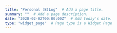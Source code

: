 ```yaml
---
title: "Personal (B)Log"  # Add a page title.
summary: ""  # Add a page description.
date: "2020-02-02T00:00:00Z"  # Add today's date.
type: "widget_page"  # Page type is a Widget Page
---
```


